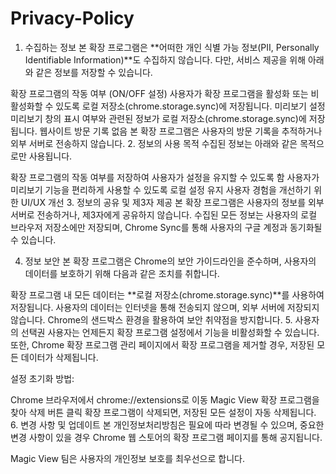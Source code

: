 # Privacy-Policy
1. 수집하는 정보
본 확장 프로그램은 **어떠한 개인 식별 가능 정보(PII, Personally Identifiable Information)**도 수집하지 않습니다.
다만, 서비스 제공을 위해 아래와 같은 정보를 저장할 수 있습니다.

확장 프로그램의 작동 여부 (ON/OFF 설정)
사용자가 확장 프로그램을 활성화 또는 비활성화할 수 있도록 로컬 저장소(chrome.storage.sync)에 저장됩니다.
미리보기 설정
미리보기 창의 표시 여부와 관련된 정보가 로컬 저장소(chrome.storage.sync)에 저장됩니다.
웹사이트 방문 기록 없음
본 확장 프로그램은 사용자의 방문 기록을 추적하거나 외부 서버로 전송하지 않습니다.
2. 정보의 사용 목적
수집된 정보는 아래와 같은 목적으로만 사용됩니다.

확장 프로그램의 작동 여부를 저장하여 사용자가 설정을 유지할 수 있도록 함
사용자가 미리보기 기능을 편리하게 사용할 수 있도록 로컬 설정 유지
사용자 경험을 개선하기 위한 UI/UX 개선
3. 정보의 공유 및 제3자 제공
본 확장 프로그램은 사용자의 정보를 외부 서버로 전송하거나, 제3자에게 공유하지 않습니다.
수집된 모든 정보는 사용자의 로컬 브라우저 저장소에만 저장되며, Chrome Sync를 통해 사용자의 구글 계정과 동기화될 수 있습니다.

4. 정보 보안
본 확장 프로그램은 Chrome의 보안 가이드라인을 준수하며, 사용자의 데이터를 보호하기 위해 다음과 같은 조치를 취합니다.

확장 프로그램 내 모든 데이터는 **로컬 저장소(chrome.storage.sync)**를 사용하여 저장됩니다.
사용자의 데이터는 인터넷을 통해 전송되지 않으며, 외부 서버에 저장되지 않습니다.
Chrome의 샌드박스 환경을 활용하여 보안 취약점을 방지합니다.
5. 사용자의 선택권
사용자는 언제든지 확장 프로그램 설정에서 기능을 비활성화할 수 있습니다.
또한, Chrome 확장 프로그램 관리 페이지에서 확장 프로그램을 제거할 경우, 저장된 모든 데이터가 삭제됩니다.

설정 초기화 방법:

Chrome 브라우저에서 chrome://extensions로 이동
Magic View 확장 프로그램을 찾아 삭제 버튼 클릭
확장 프로그램이 삭제되면, 저장된 모든 설정이 자동 삭제됩니다.
6. 변경 사항 및 업데이트
본 개인정보처리방침은 필요에 따라 변경될 수 있으며, 중요한 변경 사항이 있을 경우 Chrome 웹 스토어의 확장 프로그램 페이지를 통해 공지됩니다.

Magic View 팀은 사용자의 개인정보 보호를 최우선으로 합니다.
